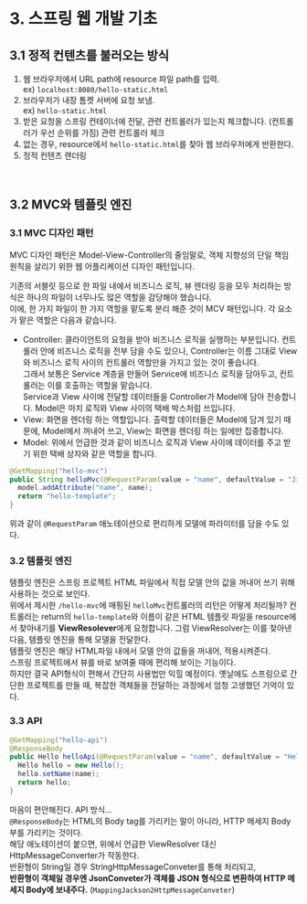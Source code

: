 # 3. 스프링 웹 개발 기초
## 3.1 정적 컨텐츠를 불러오는 방식
1. 웹 브라우저에서 URL path에 resource 파일 path를 입력. <br>
ex) `localhost:8080/hello-static.html`
2. 브라우저가 내장 톰켓 서버에 요청 보냄. <br> 
ex) `hello-static.html` 
3. 받은 요청을 스프링 컨테이너에 전달, 관련 컨트롤러가 있는지 체크합니다. (컨트롤러가 우선 순위를 가짐) 관련 컨트롤러 체크
4. 없는 경우, resource에서 `hello-static.html`를 찾아 웹 브라우저에게 반환한다.
5. 정적 컨텐츠 랜더링
<br>

## 3.2 MVC와 템플릿 엔진
### 3.1 MVC 디자인 패턴

MVC 디자인 패턴은 Model-View-Controller의 줄임말로, 객체 지향성의 단일 책임 원칙을 살리기 위한 웹 어플리케이션 디자인 패턴입니다. <br>

기존의 서블릿 등으로 한 파일 내에서 비즈니스 로직, 뷰 렌더링 등을 모두 처리하는 방식은 하나의 파일이 너무나도 많은 역할을 감당해야 했습니다. <br> 
이에, 한 가지 파일이 한 가지 역할을 맡도록 분리 해준 것이 MCV 패턴입니다. 각 요소가 맡은 역할은 다음과 같습니다.
- Controller: 클라이언트의 요청을 받아 비즈니스 로직을 실행하는 부분입니다. 컨트롤러 안에 비즈니스 로직을 전부 담을 수도 있으나, Controller는 이름 그대로 View와 비즈니스 로직 사이의 컨트롤러 역할만을 가지고 있는 것이 좋습니다. <br> 그래서 보통은 Service 계층을 만들어 Service에 비즈니스 로직을 담아두고, 컨트롤러는 이를 호출하는 역할을 맡습니다. <br> Service과 View 사이에 전달할 데이터들을 Controller가 Model에 담아 전송합니다. Model은 마치 로직와 View 사이의 택배 박스처럼 쓰입니다.
- View: 화면을 렌더링 하는 역할입니다. 출력할 데이터들은 Model에 담겨 있기 때문에, Model에서 꺼내어 쓰고, View는 화면을 렌더링 하는 일에만 집중합니다.
- Model: 위에서 언급한 것과 같이 비즈니스 로직과 View 사이에 데이터를 주고 받기 위한 택배 상자와 같은 역할을 합니다.

```java
@GetMapping("hello-mvc")
public String helloMvc(@RequestParam(value = "name", defaultValue = "Jinhohohoho") String name, Model model) {
  model.addAttribute("name", name);
  return "hello-template";
}
```
위과 같이 `@RequestParam` 애노테이션으로 편리하게 모델에 파라미터를 담을 수도 있다. 

### 3.2 템플릿 엔진
템플릿 엔진은 스프링 프로젝트 HTML 파일에서 직접 모델 안의 값을 꺼내어 쓰기 위해 사용하는 것으로 보인다. <br>
위에서 제시한 `/hello-mvc`에 매핑된 `helloMvc`컨트롤러의 리턴은 어떻게 처리될까? 컨트롤러는 return의 `hello-template`와 이름이 같은 HTML 템플릿 파일을 resource에서 찾아내기를 **ViewResolever**에게 요청합니다. 그럼 ViewResolver는 이를 찾아낸 다음, 템플릿 엔진을 통해 모델을 전달한다. <br>
템플릿 엔진은 해당 HTML파일 내에서 모델 안의 값들을 꺼내어, 적용시켜준다. <br>
스프링 프로젝트에서 뷰를 바로 보여줄 때에 편리해 보이는 기능이다. <br>
하지만 결국 API형식이 편해서 간단히 사용법만 익힐 예정이다. 옛날에도 스프링으로 간단한 프로젝트를 만들 때, 복잡한 객체들을 전달하는 과정에서 엄청 고생했던 기억이 있다.

### 3.3 API
```java
@GetMapping("hello-api")
@ResponseBody
public Hello helloApi(@RequestParam(value = "name", defaultValue = "Hello there") String name) {
  Hello hello = new Hello();
  hello.setName(name);
  return hello;
}
```
마음이 편안해진다. API 방식... <br>
`@ResponseBody`는 HTML의 Body tag를 가리키는 말이 아니라, HTTP 메세지 Body부를 가리키는 것이다. <br>
해당 애노테이션이 붙으면, 위에서 언급한 ViewResolver 대신 HttpMessageConverter가 작동한다. <br>
반환형이 String일 경우 StringHttpMessageConveter를 통해 처리되고, <br>
**반환형이 객체일 경우엔 JsonConveter가 객체를 JSON 형식으로 변환하여 HTTP 메세지 Body에 보내주다.** (`MappingJackson2HttpMessageConveter`)

<br>
